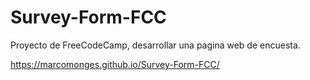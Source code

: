 # Survey-Form-FCC
Proyecto de FreeCodeCamp, desarrollar una pagina web de encuesta.


https://marcomonges.github.io/Survey-Form-FCC/
